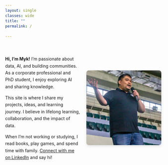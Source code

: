 ```yaml
---
layout: single
classes: wide
title: ""
permalink: /

---
```


<div style="display: flex; align-items: center; justify-content: center; margin: 40px 0; gap: 20px; flex-wrap: wrap;">
  <!-- Left Side: Text -->
  <div style="flex: 1; max-width: 600px; text-align: left; font-size: 1em; line-height: 1.6;">
    <p><strong>Hi, I’m Myk!</strong> I’m passionate about data, AI, and building communities. As a corporate professional and PhD student, I enjoy exploring AI and sharing knowledge.</p>
    <p>This site is where I share my projects, ideas, and learning journey. I believe in lifelong learning, collaboration, and the impact of data.</p>
    <p>When I’m not working or studying, I read books, play games, and spend time with family. <a href="https://www.linkedin.com/in/ogbinar/" target="_blank">Connect with me on LinkedIn</a> and say hi!</p>
  </div>

  <!-- Right Side: Image -->
  <div style="flex: 1; max-width: 300px; text-align: center;">
    <img src="/assets/images/myk_profile.png" alt="Myk giving a talk" style="max-width: 100%; border-radius: 8px; box-shadow: 0 4px 10px rgba(0,0,0,0.1);">
  </div>
</div>


